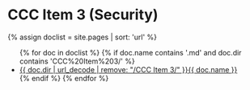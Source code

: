 # CCC Item 3 (Security)

{% assign doclist = site.pages | sort: 'url'  %}
<ul>
{% for doc in doclist %}
{% if doc.name contains '.md' and doc.dir contains 'CCC%20Item%203/' %}
<li><a href="{{ site.baseurl }}{{ doc.url }}">{{ doc.dir | url_decode | remove: "/CCC Item 3/" }}{{ doc.name }}</a></li>
{% endif %}
{% endfor %}
</ul>